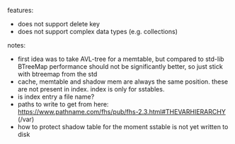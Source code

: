 features: 
- does not support delete key
- does not support complex data types (e.g. collections)

notes:
- first idea was to take AVL-tree for a memtable, but compared to std-lib BTreeMap performance should not be significantly better, so just stick with btreemap from the std
- cache, memtable and shadow mem are always the same position. these are not present in index. index is only for sstables.
- is index entry a file name?
- paths to write to get from here: https://www.pathname.com/fhs/pub/fhs-2.3.html#THEVARHIERARCHY (/var)
- how to protect shadow table for the moment sstable is not yet written to disk
